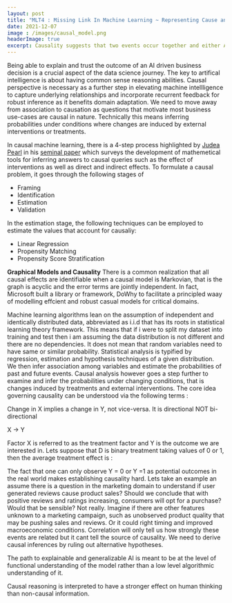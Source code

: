 ```yaml
---
layout: post
title: "MLT4 : Missing Link In Machine Learning ~ Representing Cause and Effect"
date: 2021-12-07
image : /images/causal_model.png
headerImage: true
excerpt: Causality suggests that two events occur together and either A->B or B->A. In this blog, i will delve into how causal reasoning can shed new light into the challenges of machine learning.
---
```


Being able to explain and trust the outcome of an AI driven business decision is a crucial aspect of the data science journey. The key to artifical intelligence is about having common sense reasoning abilities. Causal perspective is necessary as a further step in elevating machine intellligence to capture underlying relationships and incorporate recurrent feedback for robust inference as  it benefits  domain adaptation. We need to move away from association to causation as questions that motivate most business use-cases are causal in nature. Technically this means inferring probabilities under conditions where changes are induced by external interventions or treatments.

In causal machine learning, there is a 4-step process highlighted by [Judea Pearl](https://en.wikipedia.org/wiki/Judea_Pearl) in his [seminal paper](https://www.ncbi.nlm.nih.gov/pmc/articles/PMC2836213/pdf/ijb1203.pdf) which surveys the development of mathemetical tools for inferring answers to causal queries such as the effect of interventions as well as direct and indirect effects. To formulate a causal problem, it goes through the following stages of 

* Framing
* Identification
* Estimation
* Validation

In the estimation stage, the following techniques can be employed to estimate the values that account for causaliy:

* Linear Regression
* Propensity Matching
* Propensity Score Stratification

**Graphical Models and Causality**
There is a common realization that all causal effects are identifiable when a causal model is Markovian, that is the graph is acyclic and the error terms are jointly independent. In fact, Microsoft built a library or framework, DoWhy to facilitate a principled waay of modelling effcient and robust casual models for critical domains.


Machine learning algorithms lean on the assumption of independent and identically distributed data, abbreviated as i.i.d that has its roots in statistical learning theory framework. This means that if i were to split my dataset into training and test then i am assuming the data distribution is not different and there are no dependencies.  It does not mean that random variables need to have same or similar probability. Statistical analysis is typified by regression, estimation and hypothesis techniques of a given distribution. We then infer association among variables and estimate the probabilities of past and future events. Causal analysis however goes a step further to examine and infer the probabilities under changing conditions, that is changes induced by treatments and external interventions. The core idea governing causality can be understood via the following terms : 

Change in X implies a change in Y, not vice-versa. It is directional NOT bi-directional

X → Y

Factor X is referred to as the treatment factor and Y is the outcome we are interested in. Lets suppose that D is binary treatment taking values of 0 or 1, then the average treatment effect is :


The fact that one can only observe Y = 0 or Y =1 as potential outcomes in the real world makes establishing causality hard. Lets take an example an assume there is a question in the marketing domain to understand if user generated reviews cause product sales? Should we conclude that with positive reviews and ratings increasing, consumers will opt for a purchase? Would that be sensible? Not really. Imagine if there are other features unknown to a marketing campaign, such as unobserved product quality that may be pushing sales and reviews. Or it could right timing and improved macroeconomic conditions. Correlation will only tell us how strongly these events are related but it cant tell the source of causality. We need to derive causal inferences by ruling out alternative hypotheses. 
 
The path to explainable and generalizable AI is meant to be at the level of functional understanding of the model rather than a low level algorithmic understanding of it. 

Causal reasoning is interpreted to have a stronger effect on human thinking than non-causal information. 
